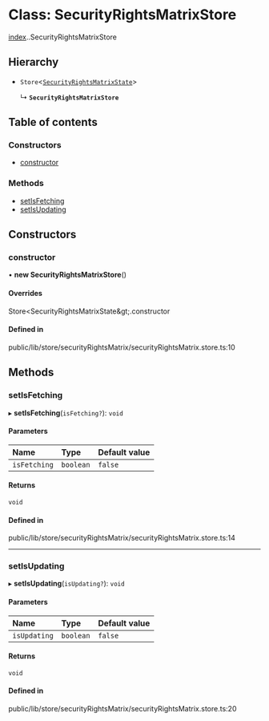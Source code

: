 # Class: SecurityRightsMatrixStore

[index](../wiki/index).[<internal>](../wiki/index.%3Cinternal%3E).SecurityRightsMatrixStore

## Hierarchy

- `Store`<[`SecurityRightsMatrixState`](../wiki/index.SecurityRightsMatrixState)\>

  ↳ **`SecurityRightsMatrixStore`**

## Table of contents

### Constructors

- [constructor](../wiki/index.%3Cinternal%3E.SecurityRightsMatrixStore#constructor)

### Methods

- [setIsFetching](../wiki/index.%3Cinternal%3E.SecurityRightsMatrixStore#setisfetching)
- [setIsUpdating](../wiki/index.%3Cinternal%3E.SecurityRightsMatrixStore#setisupdating)

## Constructors

### constructor

• **new SecurityRightsMatrixStore**()

#### Overrides

Store&lt;SecurityRightsMatrixState\&gt;.constructor

#### Defined in

public/lib/store/securityRightsMatrix/securityRightsMatrix.store.ts:10

## Methods

### setIsFetching

▸ **setIsFetching**(`isFetching?`): `void`

#### Parameters

| Name | Type | Default value |
| :------ | :------ | :------ |
| `isFetching` | `boolean` | `false` |

#### Returns

`void`

#### Defined in

public/lib/store/securityRightsMatrix/securityRightsMatrix.store.ts:14

___

### setIsUpdating

▸ **setIsUpdating**(`isUpdating?`): `void`

#### Parameters

| Name | Type | Default value |
| :------ | :------ | :------ |
| `isUpdating` | `boolean` | `false` |

#### Returns

`void`

#### Defined in

public/lib/store/securityRightsMatrix/securityRightsMatrix.store.ts:20
